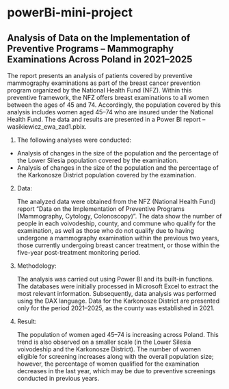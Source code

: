 # powerBi-mini-project

## Analysis of Data on the Implementation of Preventive Programs – Mammography Examinations Across Poland in 2021–2025 

The report presents an analysis of patients covered by preventive mammography examinations as part of the breast cancer prevention program organized by the National Health Fund (NFZ). Within this preventive framework, the NFZ offers breast examinations to all women between the ages of 45 and 74. Accordingly, the population covered by this analysis includes women aged 45–74 who are insured under the National Health Fund. 
The data and results are presented in a Power BI report – wasikiewicz_ewa_zad1.pbix.


1. The following analyses were conducted: 

  - Analysis of changes in the size of the population and the percentage of the Lower Silesia population covered by the examination.
  - Analysis of changes in the size of the population and the percentage of the Karkonosze District population covered by the examination.  


2. Data:

   The analyzed data were obtained from the NFZ (National Health Fund) report “Data on the Implementation of Preventive Programs (Mammography, Cytology, Colonoscopy)”. The data show the number of people in each voivodeship, county, and commune who qualify for the examination, as well as those who do not qualify due to having undergone a mammography examination within the previous two years, those currently undergoing breast cancer treatment, or those within the five-year post-treatment monitoring period. 

  
4. Methodology:

   The analysis was carried out using Power BI and its built-in functions. The databases were initially processed in Microsoft Excel to extract the most relevant information. Subsequently, data analysis was performed using the DAX language. 
Data for the Karkonosze District are presented only for the period 2021–2025, as the county was established in 2021. 

 
5. Result:

   The population of women aged 45–74 is increasing across Poland. This trend is also observed on a smaller scale (in the Lower Silesia voivodeship and the Karkonosze District). The number of women eligible for screening increases along with the overall population size; however, the percentage of women qualified for the examination decreases in the last year, which may be due to preventive screenings conducted in previous years. 

 
